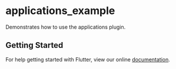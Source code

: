 # applications_example

Demonstrates how to use the applications plugin.

## Getting Started

For help getting started with Flutter, view our online
[documentation](https://flutter.io/).
